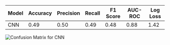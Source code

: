 
| Model | Accuracy | Precision | Recall | F1 Score | AUC-ROC | Log Loss |
| --- | --- | --- | --- | --- | --- | --- |
| CNN | 0.49 | 0.50 | 0.49 | 0.48 | 0.88 | 1.42 |

![Confusion Matrix for CNN](https://github.com/AIEngineerOnDemand/PyTorch-Use-Cases/blob/master/computer_vision/image_classification/results/CNN_confusion_matrix.png)
